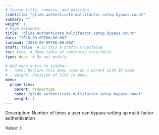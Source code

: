 ```yaml
---
# Course title, summary, and position.
linktitle: "glide.authenticate.multifactor.setup.bypass.count"
summary: ""
weight: 1
# Page metadata.
title: "glide.authenticate.multifactor.setup.bypass.count"
date: "2018-09-09T00:00:00Z"
lastmod: "2018-09-09T00:00:00Z"
draft: false  # Is this a draft? true/false
toc: true  # Show table of contents? true/false
type: docs  # Do not modify.

# Add menu entry to sidebar.
# - name: Declare this menu item as a parent with ID name.
# - weight: Position of link in menu.
menu:
  properties:
    parent: Properties
    name: "glide.authenticate.multifactor.setup.bypass.count"
    weight: 1
---
```


Description: Number of times a user can bypass setting up multi-factor
			authentication 


Value: `3`